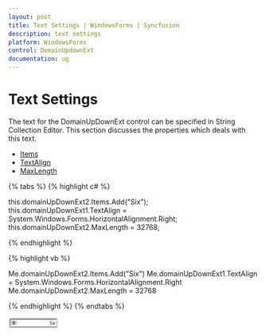 ```yaml
---
layout: post
title: Text Settings | WindowsForms | Syncfusion
description: text settings
platform: WindowsForms
control: DomainUpdownExt 
documentation: ug
---
```

# Text Settings

The text for the DomainUpDownExt control can be specified in String Collection Editor. This section discusses the properties which deals with this text.

* [Items](https://docs.microsoft.com/en-us/dotnet/api/system.windows.forms.domainupdown.items?redirectedfrom=MSDN&view=netframework-4.7.2#System_Windows_Forms_DomainUpDown_Items)
* [TextAlign](https://docs.microsoft.com/en-us/dotnet/api/system.windows.forms.updownbase.textalign?redirectedfrom=MSDN&view=netframework-4.7.2#System_Windows_Forms_UpDownBase_TextAlign)
* [MaxLength](https://help.syncfusion.com/cr/windowsforms/Syncfusion.Tools.Windows~Syncfusion.Windows.Forms.Tools.DomainUpDownExt~MaxLength.html)

{% tabs %}
{% highlight c# %}

this.domainUpDownExt2.Items.Add("Six");
this.domainUpDownExt1.TextAlign = System.Windows.Forms.HorizontalAlignment.Right;
this.domainUpDownExt2.MaxLength = 32768;

{% endhighlight  %}

{% highlight vb %}

Me.domainUpDownExt2.Items.Add("Six")
Me.domainUpDownExt1.TextAlign = System.Windows.Forms.HorizontalAlignment.Right
Me.domainUpDownExt2.MaxLength = 32768

{% endhighlight %}
{% endtabs %}

![Text settings](DomainUpdownExt_images/Overview_img423.png) 

